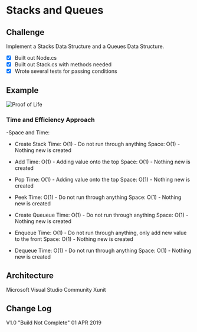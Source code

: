 # Stacks and Queues


## Challenge
Implement a Stacks Data Structure and a Queues Data Structure.

- [X] Built out Node.cs
- [x] Built out Stack.cs with methods needed
- [x] Wrote several tests for passing conditions

## Example
![Proof of Life]()

### Time and Efficiency Approach

-Space and Time: 
- Create Stack 
Time: O(1) - Do not run through anything
Space: O(1) - Nothing new is created

- Add
Time: O(1) - Adding value onto the top
Space: O(1) - Nothing new is created

- Pop
Time: O(1) - Adding value onto the top
Space: O(1) - Nothing new is created

- Peek
Time: O(1) - Do not run through anything
Space: O(1) - Nothing new is created

- Create Queueue
Time: O(1) - Do not run through anything
Space: O(1) - Nothing new is created

- Enqueue
Time: O(1) - Do not run through anything, only add new value to the front
Space: O(1) - Nothing new is created

- Dequeue
Time: O(1) - Do not run through anything
Space: O(1) - Nothing new is created

## Architecture
Microsoft Visual Studio Community
Xunit

## Change Log
V1.0 "Build Not Complete" 01 APR 2019

